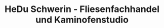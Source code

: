 ---
title: "HeDu Schwerin - Fliesenfachhandel und Kaminofenstudio"
url: /pampow/hedu-schwerin-fliesenfachhandel-und-kaminofenstudio/
shop: Baumarkt
---